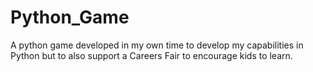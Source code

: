 # Python_Game
A python game developed in my own time to develop my capabilities in Python but to also support a Careers Fair to encourage kids to learn.
